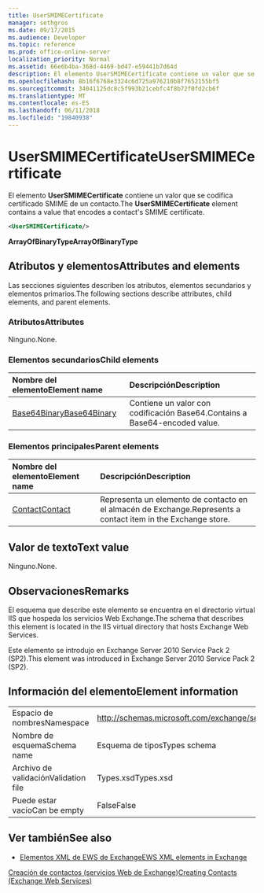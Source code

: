 ```yaml
---
title: UserSMIMECertificate
manager: sethgros
ms.date: 09/17/2015
ms.audience: Developer
ms.topic: reference
ms.prod: office-online-server
localization_priority: Normal
ms.assetid: 66e6b4ba-368d-4469-bd47-e59441b7d64d
description: El elemento UserSMIMECertificate contiene un valor que se codifica certificado SMIME de un contacto.
ms.openlocfilehash: 8b16f6768e3324c6d725a976210b8f7652155bf5
ms.sourcegitcommit: 34041125dc8c5f993b21cebfc4f8b72f0fd2cb6f
ms.translationtype: MT
ms.contentlocale: es-ES
ms.lasthandoff: 06/11/2018
ms.locfileid: "19840938"
---
```

# <a name="usersmimecertificate"></a><span data-ttu-id="7fd90-103">UserSMIMECertificate</span><span class="sxs-lookup"><span data-stu-id="7fd90-103">UserSMIMECertificate</span></span>

<span data-ttu-id="7fd90-104">El elemento **UserSMIMECertificate** contiene un valor que se codifica certificado SMIME de un contacto.</span><span class="sxs-lookup"><span data-stu-id="7fd90-104">The **UserSMIMECertificate** element contains a value that encodes a contact's SMIME certificate.</span></span> 
  
```XML
<UserSMIMECertificate/>
```

 <span data-ttu-id="7fd90-105">**ArrayOfBinaryType**</span><span class="sxs-lookup"><span data-stu-id="7fd90-105">**ArrayOfBinaryType**</span></span>
## <a name="attributes-and-elements"></a><span data-ttu-id="7fd90-106">Atributos y elementos</span><span class="sxs-lookup"><span data-stu-id="7fd90-106">Attributes and elements</span></span>

<span data-ttu-id="7fd90-107">Las secciones siguientes describen los atributos, elementos secundarios y elementos primarios.</span><span class="sxs-lookup"><span data-stu-id="7fd90-107">The following sections describe attributes, child elements, and parent elements.</span></span>
  
### <a name="attributes"></a><span data-ttu-id="7fd90-108">Atributos</span><span class="sxs-lookup"><span data-stu-id="7fd90-108">Attributes</span></span>

<span data-ttu-id="7fd90-109">Ninguno.</span><span class="sxs-lookup"><span data-stu-id="7fd90-109">None.</span></span>
  
### <a name="child-elements"></a><span data-ttu-id="7fd90-110">Elementos secundarios</span><span class="sxs-lookup"><span data-stu-id="7fd90-110">Child elements</span></span>

|<span data-ttu-id="7fd90-111">**Nombre del elemento**</span><span class="sxs-lookup"><span data-stu-id="7fd90-111">**Element name**</span></span>|<span data-ttu-id="7fd90-112">**Descripción**</span><span class="sxs-lookup"><span data-stu-id="7fd90-112">**Description**</span></span>|
|:-----|:-----|
|[<span data-ttu-id="7fd90-113">Base64Binary</span><span class="sxs-lookup"><span data-stu-id="7fd90-113">Base64Binary</span></span>](base64binary.md) <br/> |<span data-ttu-id="7fd90-114">Contiene un valor con codificación Base64.</span><span class="sxs-lookup"><span data-stu-id="7fd90-114">Contains a Base64-encoded value.</span></span>  <br/> |
   
### <a name="parent-elements"></a><span data-ttu-id="7fd90-115">Elementos principales</span><span class="sxs-lookup"><span data-stu-id="7fd90-115">Parent elements</span></span>

|<span data-ttu-id="7fd90-116">**Nombre del elemento**</span><span class="sxs-lookup"><span data-stu-id="7fd90-116">**Element name**</span></span>|<span data-ttu-id="7fd90-117">**Descripción**</span><span class="sxs-lookup"><span data-stu-id="7fd90-117">**Description**</span></span>|
|:-----|:-----|
|[<span data-ttu-id="7fd90-118">Contact</span><span class="sxs-lookup"><span data-stu-id="7fd90-118">Contact</span></span>](contact.md) <br/> |<span data-ttu-id="7fd90-119">Representa un elemento de contacto en el almacén de Exchange.</span><span class="sxs-lookup"><span data-stu-id="7fd90-119">Represents a contact item in the Exchange store.</span></span>  <br/> |
   
## <a name="text-value"></a><span data-ttu-id="7fd90-120">Valor de texto</span><span class="sxs-lookup"><span data-stu-id="7fd90-120">Text value</span></span>

<span data-ttu-id="7fd90-121">Ninguno.</span><span class="sxs-lookup"><span data-stu-id="7fd90-121">None.</span></span>
  
## <a name="remarks"></a><span data-ttu-id="7fd90-122">Observaciones</span><span class="sxs-lookup"><span data-stu-id="7fd90-122">Remarks</span></span>

<span data-ttu-id="7fd90-123">El esquema que describe este elemento se encuentra en el directorio virtual IIS que hospeda los servicios Web Exchange.</span><span class="sxs-lookup"><span data-stu-id="7fd90-123">The schema that describes this element is located in the IIS virtual directory that hosts Exchange Web Services.</span></span>
  
<span data-ttu-id="7fd90-124">Este elemento se introdujo en Exchange Server 2010 Service Pack 2 (SP2).</span><span class="sxs-lookup"><span data-stu-id="7fd90-124">This element was introduced in Exchange Server 2010 Service Pack 2 (SP2).</span></span>
  
## <a name="element-information"></a><span data-ttu-id="7fd90-125">Información del elemento</span><span class="sxs-lookup"><span data-stu-id="7fd90-125">Element information</span></span>

|||
|:-----|:-----|
|<span data-ttu-id="7fd90-126">Espacio de nombres</span><span class="sxs-lookup"><span data-stu-id="7fd90-126">Namespace</span></span>  <br/> |http://schemas.microsoft.com/exchange/services/2006/types  <br/> |
|<span data-ttu-id="7fd90-127">Nombre de esquema</span><span class="sxs-lookup"><span data-stu-id="7fd90-127">Schema name</span></span>  <br/> |<span data-ttu-id="7fd90-128">Esquema de tipos</span><span class="sxs-lookup"><span data-stu-id="7fd90-128">Types schema</span></span>  <br/> |
|<span data-ttu-id="7fd90-129">Archivo de validación</span><span class="sxs-lookup"><span data-stu-id="7fd90-129">Validation file</span></span>  <br/> |<span data-ttu-id="7fd90-130">Types.xsd</span><span class="sxs-lookup"><span data-stu-id="7fd90-130">Types.xsd</span></span>  <br/> |
|<span data-ttu-id="7fd90-131">Puede estar vacío</span><span class="sxs-lookup"><span data-stu-id="7fd90-131">Can be empty</span></span>  <br/> |<span data-ttu-id="7fd90-132">False</span><span class="sxs-lookup"><span data-stu-id="7fd90-132">False</span></span>  <br/> |
   
## <a name="see-also"></a><span data-ttu-id="7fd90-133">Ver también</span><span class="sxs-lookup"><span data-stu-id="7fd90-133">See also</span></span>



- [<span data-ttu-id="7fd90-134">Elementos XML de EWS de Exchange</span><span class="sxs-lookup"><span data-stu-id="7fd90-134">EWS XML elements in Exchange</span></span>](ews-xml-elements-in-exchange.md)


[<span data-ttu-id="7fd90-135">Creación de contactos (servicios Web de Exchange)</span><span class="sxs-lookup"><span data-stu-id="7fd90-135">Creating Contacts (Exchange Web Services)</span></span>](http://msdn.microsoft.com/library/4845917e-70d1-481c-bbd7-011ec6571789%28Office.15%29.aspx)

